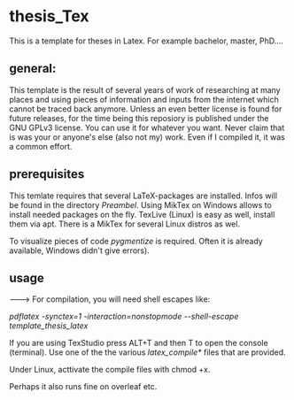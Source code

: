 # thesis_Tex
This is a template for theses in Latex. For example bachelor, master, PhD....

## general:

This template is the result of several years of work of researching at many places and using pieces of information and inputs from the internet which cannot be traced back anymore. Unless an even better license is found for future releases, for the time being this reposiory is published under the GNU GPLv3 license. You can use it for whatever you want. Never claim that is was your or anyone's else (also not my) work. Even if I compiled it, it was a common effort.

## prerequisites

This temlate requires that several LaTeX-packages are installed. Infos will be found in the directory _Preambel_. Using MikTex on Windows allows to install needed packages on the fly. TexLive (Linux) is easy as well, install them via apt. There is a MikTex for several Linux distros as wel.

To visualize pieces of code _pygmentize_ is required. Often it is already available, Windows didn't give errors).

## usage

---> For compilation, you will need shell escapes like:

*pdflatex -synctex=1 -interaction=nonstopmode --shell-escape template_thesis_latex*

If you are using TexStudio press ALT+T and then T to open the console (terminal). Use one of the the various *latex_compile\** files that are provided.

Under Linux, acttivate the compile files with chmod +x.

Perhaps it also runs fine on overleaf etc.
